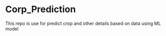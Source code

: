 # Corp_Prediction
This  repo  is use for predict crop and other details based on data using ML model 
